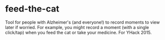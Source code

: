 # feed-the-cat
Tool for people with Alzheimer's (and everyone!) to record moments to view later if worried. For example, you might record a moment (with a single click/tap) when you feed the cat or take your medicine. For YHack 2015.
